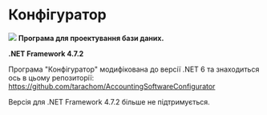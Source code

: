 # Конфігуратор

 <img src="https://accounting.org.ua/images/configuration.png" /> <b>Програма для проектування бази даних.</b>

 <b>.NET Framework 4.7.2</b>
 
 Програма "Конфігуратор" модифікована до версії .NET 6 та знаходиться ось в цьому репозиторії: 
 https://github.com/tarachom/AccountingSoftwareConfigurator
 
 Версія для .NET Framework 4.7.2 більше не підтримується.

